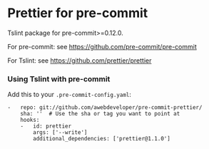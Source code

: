 Prettier for pre-commit
========================

Tslint package for pre-commit>=0.12.0.

For pre-commit: see https://github.com/pre-commit/pre-commit

For Tslint: see https://github.com/prettier/prettier


### Using Tslint with pre-commit

Add this to your `.pre-commit-config.yaml`:

    -   repo: git://github.com/awebdeveloper/pre-commit-prettier/
        sha: ''  # Use the sha or tag you want to point at
        hooks:
        -   id: prettier
            args: ['--write']
            additional_dependencies: ['prettier@1.1.0']

        
   
